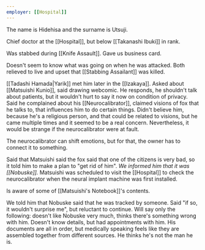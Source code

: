 ```yaml
---
employer: [[Hospital]]
---
```


The name is Hidehisa and the surname is Utsuji.

Chief doctor at the [[Hospital]], but below [[Takanashi Ibuki]] in rank.

Was stabbed during [[Knife Assault]]. Gave us business card.

Doesn't seem to know what was going on when he was attacked. Both relieved to live and upset that [[Stabbing Assailant]] was killed.


[[Tadashi Hamada|Yarik]] met him later in the [[Izakaya]].
Asked about [[Matsuishi Kunio]], said drawing webcomic. He responds, he shouldn't talk about patients, but it wouldn't hurt to say it now on condition of privacy. 
Said he complained about his [[Neurocalibrator]], claimed visions of fox that he talks to, that influences him to do certain things.
Didn't believe him, because he's a religious person, and that could be related to visions, but he came multiple times and it seemed to be a real concern.
Nevertheless, it would be strange if the neurocalibrator were at fault.

The neurocalibrator can shift emotions, but for that, the owner has to connect it to something.

Said that Matsuishi said the fox said that one of the citizens is very bad, so it told him to make a plan to "get rid of him". *We informed him that it was [[Nobuske]].*
Matsuishi was scheduled to visit the [[Hospital]] to check the neurocalibrator when the neural implant machine was first installed.

Is aware of some of [[Matsuishi's Notebook]]'s contents. 

We told him that Nobuske said that he was tracked by someone. Said "if so, it wouldn't surprise me", but reluctant to continue. Will say only the following: doesn't like Nobuske very much, thinks there's something wrong with him. Doesn't know details, but had appointments with him. His documents are all in order, but medically speaking feels like they are assembled together from different sources. He thinks he's not the man he is.